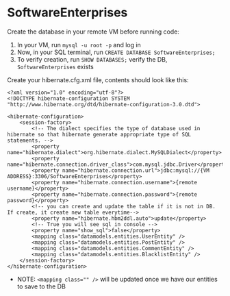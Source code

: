 # SoftwareEnterprises


Create the database in your remote VM before running code:

1. In your VM, run `mysql -u root -p` and log in
2. Now, in your SQL terminal, run `CREATE DATABASE SoftwareEnterprises;`
3. To verify creation, run `SHOW DATABASES;` verify the DB, `SoftwareEnterprises` exists

Create your hibernate.cfg.xml file, contents should look like this:

<?xml version="1.0" encoding="utf-8"?>
<!DOCTYPE hibernate-configuration SYSTEM 
"http://www.hibernate.org/dtd/hibernate-configuration-3.0.dtd">

```
<?xml version="1.0" encoding="utf-8"?>
<!DOCTYPE hibernate-configuration SYSTEM 
"http://www.hibernate.org/dtd/hibernate-configuration-3.0.dtd">

<hibernate-configuration>
	<session-factory>
	    <!-- The dialect specifies the type of database used in hibernate so that hibernate generate appropriate type of SQL statements. -->
		<property name="hibernate.dialect">org.hibernate.dialect.MySQLDialect</property>
		<property name="hibernate.connection.driver_class">com.mysql.jdbc.Driver</property>
		<property name="hibernate.connection.url">jdbc:mysql://{VM ADDRESS}:3306/SoftwareEnterprises</property>
		<property name="hibernate.connection.username">{remote username}</property>
		<property name="hibernate.connection.password">{remote password}</property>
		<!-- you can create and update the table if it is not in DB. If create, it create new table everytime-->
		<property name="hibernate.hbm2ddl.auto">update</property>
		<!-- True you will see sql in console -->
		<property name="show_sql">false</property>
		<mapping class="datamodels.entities.UserEntity" />
		<mapping class="datamodels.entities.PostEntity" />
		<mapping class="datamodels.entities.CommentEntity" />
		<mapping class="datamodels.entities.BlacklistEntity" />
	</session-factory>
</hibernate-configuration>
```
* NOTE: `<mapping class="" />` will be updated once we have our entities to save to the DB
